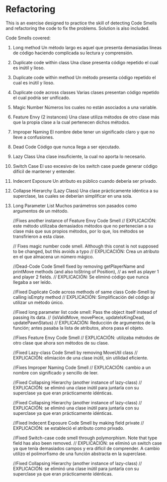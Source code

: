 # Refactoring
This is an exercise designed to practice the skill of detecting 
Code Smells and refactoring the code to fix the problems. 
Solution is also included.

Code Smells covered:
1. Long method
    Un método largo es aquel que presenta demasiadas líneas de código haciendo complicada su lectura y comprensión.
2. Duplicate code within class
    Una clase presenta código repetido el cual es inútil y lioso.
3. Duplicate code within method
    Un método presenta código repetido el cual es inútil y lioso.
4. Duplicate code across classes
    Varias clases presentan código repetido el cual podría ser unificado.
5. Magic Number
    Números los cuales no están asociados a una variable.
6. Feature Envy (2 instances)
    Una clase utiliza métodos de otro clase más que la propia clase a la cual pertenecen dichos métodos.
7. Improper Naming
    El nombre debe tener un significado claro y que no lleve a confusiones. 
8. Dead Code
    Código que nunca llega a ser ejecutado.
9. Lazy Class
    Una clase insuficiente, la cual no aporta lo necesario.
10. Switch Case
    El uso excesivo de los switch case puede generar código difícil de mantener y entender.
11. Indecent Exposure
    Un atributo es público cuando debería ser privado.
12. Collapse Hierarchy (Lazy Class)
    Una clase prácticamente idéntica a su superclase, las cuales se deberían simplificar en una sola.
13. Long Parameter List
    Muchos parámetros son pasados como argumentos de un método.


    //Fixes another instance of Feature Envy Code Smell
    // EXPLICACIÓN: este método utilizaba demasiados métodos que no pertenecían a su clase más que sus propios métodos, por lo que, los métodos se transfirieron a esta clase.

    // Fixes magic number code smell. Although this const is not supposed to be changed, but this avoids a typo
    // EXPLICACIÓN: Crea un atributo en el que almacena un número mágico.

    //Dead-Code Code Smell fixed by removing getPlayerName and printMove methods (and also toString of Position),
    // as well as player 1 and player 2 fields.
    // EXPLICACIÓN: Se eliminó código que nunca llegaba a ser leído.

    //Fixed Duplicate Code across methods of same class Code-Smell by calling isEmpty method
    // EXPLICACIÓN: Simplificación del código al utilizar un método único.

    //Fixed long parameter list code smell: Pass the object itself instead of passing its data.
    // (isValidMove, movePiece, updateIsKingDead, updatePawnStatus)
    // EXPLICACIÓN: Reducción de argumentos de la función; antes pasaba la lista de atributos, ahora pasa el objeto.

    //Fixes Feature Envy Code Smell
    // EXPLICACIÓN: utilizaba métodos de otro clase que ahora son métodos de su clase.

    //Fixed Lazy-class Code Smell by removing MoveUtil class
    // EXPLICACIÓN: elimiación de una clase inútil, sin utilidad eficiente.

    //Fixes Improper Naming Code Smell
    // EXPLICACIÓN: cambio a un nombre con significado y sencillo de leer.

    //Fixed Collapsing Hierarchy (another instance of lazy-class)
    // EXPLICACIÓN: se eliminó una clase inútil para juntarla con su superclase ya que eran prácticamente idénticas.

    //Fixed Collapsing Hierarchy (another instance of lazy-class)
    // EXPLICACIÓN: se eliminó una clase inútil para juntarla con su superclase ya que eran prácticamente idénticas.

    //Fixed Indecent Exposure Code Smell by making field private
    // EXPLICACIÓN: se estableció el atributo como privado.

    //Fixed Switch-case code smell through polymorphism. Note that type field has also been removed.
    // EXPLICACIÓN: se eliminó un switch case ya que tenía demasiados campos y era difícil de comprender.  A cambio utilizo el polimorfismo de una función abstracta en la superclase.

    //Fixed Collapsing Hierarchy (another instance of lazy-class)
    // EXPLICACIÓN: se eliminó una clase inútil para juntarla con su superclase ya que eran prácticamente idénticas.